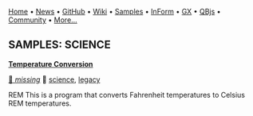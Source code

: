 [Home](https://qb64.com) • [News](../news.md) • [GitHub](https://github.com/QB64Official/qb64) • [Wiki](https://github.com/QB64Official/qb64/wiki) • [Samples](../samples.md) • [InForm](../inform.md) • [GX](../gx.md) • [QBjs](../qbjs.md) • [Community](../community.md) • [More...](../more.md)

## SAMPLES: SCIENCE

**[Temperature Conversion](temperature-conversion/index.md)**

[🐝 *missing*](author-missing.md) 🔗 [science](science.md), [legacy](legacy.md)

REM This is a program that converts Fahrenheit temperatures to Celsius REM temperatures.
